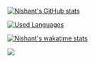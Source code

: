 [![Nishant's GitHub stats](https://github-readme-stats.vercel.app/api?username=nishant-666&show_icons=true&theme=merko)](https://github.com/nishant-666/github-readme-stats)

[![Used Languages](https://github-readme-stats.vercel.app/api/top-langs/?username=nishant-666&show_icons=true&theme=merko)](https://github.com/nishant-666/github-readme-stats)

[![Nishant's wakatime stats](https://github-readme-stats.vercel.app/api/wakatime?username=nishant-666)](https://github.com/nishant-666/nishant-666/README.md)

![](https://komarev.com/ghpvc/?username=nishant-666)
